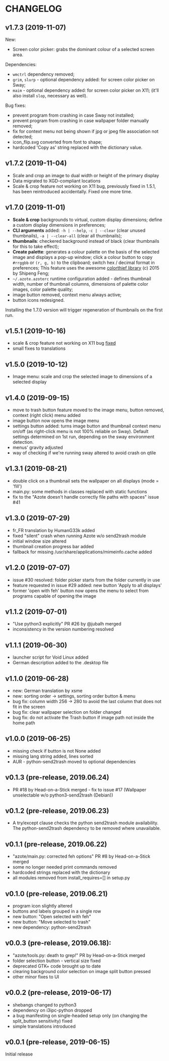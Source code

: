 # CHANGELOG

## v1.7.3 (2019-11-07)
New:
- Screen color picker: grabs the dominant colour of a selected screen area.

Dependencies:
- `wmctrl` dependency removed;
- `grim`, `slurp` - optional dependency added: for screen color picker on Sway;
- `maim` - optional dependency added: for screen color picker on X11; (it'll also install `slop`, necessary as well).

Bug fixes:
- prevent program from crashing in case Sway not installed;
- prevent program from crashing in case wallpaper folder manually removed;
- fix for context menu not being shown if jpg or jpeg file association not detected;
- icon_flip.svg converted from font to shape;
- hardcoded 'Copy as' string replaced with the dictionary value.

## v1.7.2 (2019-11-04)
- Scale and crop an image to dual width or height of the primary display
- Data migrated to XGD-compliant locations
- Scale & crop feature not working on X11 bug, previously fixed in 1.5.1, has been reintroduced accidentally. 
Fixed one more time.

## v1.7.0 (2019-11-01)
- **Scale & crop** backgrounds to virtual, custom display dimensions; define a custom display dimensions in preferences;
- **CLI arguments** added: `-h | --help`, `-c | --clear` (clear unused thumbnails), 
`-a | --clear-all` (clear all thumbnails);
- **thumbnails**: checkered background instead of black (clear thumbnails for this to take effect);
- **Create palette**: generates a colour palette on the basis of the selected image and displays a pop-up window;
click a colour button to copy `#rrggbb` or `(r, g, b)` to the clipboard; switch hex / decimal format in preferences;
This feature uses the awesome [colorthief library](https://github.com/fengsp/color-thief-py) (c) 2015 by Shipeng Feng;
- `~/.azote.azoterc` runtime configuration added - defines thumbnail width, number of thumbnail columns, dimensions 
of palette color images, color palette quality;
- image button removed, context menu always active;
- button icons redesigned.

Installing the 1.7.0 version will trigger regeneration of thumbnails on the first run.

## v1.5.1 (2019-10-16)
- scale & crop feature not working on X11 bug 
[fixed](https://github.com/nwg-piotr/azote/commit/077806e6f72a84fdf768ac6c64d4f081a78fb579)
- small fixes to translations

## v1.5.0 (2019-10-12)
- Image menu: scale and crop the selected image to dimensions of a selected display

## v1.4.0 (2019-09-15)
- move to trash button feature moved to the image menu, button removed, context (right click) menu added
- image button now opens the image menu
- settings button added: turns image button and thumbnail context menu on/off (as right-click menu is not 100% reliable
  on Sway). Default settings determined on 1st run, depending on the sway environment detection.
- menus' gravity adjusted
- way of checking if we're running sway altered to avoid crash on qtile

## v1.3.1 (2019-08-21)
- double click on a thumbnail sets the wallpaper on all displays (mode = 'fill')
- main.py: some methods in classes replaced with static functions
- fix to the "Azote doesn't handle correctly file paths with spaces" issue #41

## v1.3.0 (2019-07-29)
- fr_FR translation by HumanG33k added
- fixed "silent" crash when running Azote w/o send2trash module
- initial window size altered
- thumbnail creation progress bar added
- fallback for missing /usr/share/applications/mimeinfo.cache added

## v1.2.0 (2019-07-07)
- issue #30 resolved: folder picker starts from the folder currently in use
- feature requested in issue #29 added: new button 'Apply to all displays'
- former 'open with feh' button now opens the menu to select from programs capable of opening the image

## v1.1.2 (2019-07-01)
- "Use python3 explicitly" PR #26 by @jubalh merged
- inconsistency in the version numbering resolved

## v1.1.1 (2019-06-30)
- launcher script for Void Linux added
- German description added to the .desktop file

## v1.1.0 (2019-06-28)
- new: German translation by xsme
- new: sorting order -> settings, sorting order button & menu
- bug fix: column width 256 -> 280 to avoid the last column that does not fit in the screen
- bug fix: clear wallpaper selection on folder changed
- bug fix: do not activate the Trash button if image path not inside the home path

## v1.0.0 (2019-06-25)
- missing check if button is not None added
- missing lang string added, lines sorted
- AUR - python-send2trash moved to optional dependencies

## v0.1.3 (pre-release, 2019.06.24)
- PR #18 by Head-on-a-Stick merged - fix to issue #17 (Wallpaper unselectable w/o python3-send2trash (Debian))

## v0.1.2 (pre-release, 2019.06.23)
- A try/except clause checks the python send2trash module availability.
  The python-send2trash dependency to be removed where unavailable.

## v0.1.1 (pre-release, 2019.06.22)
- "azote/main.py: corrected feh options" PR #8 by Head-on-a-Stick merged
- some no longer needed print commands removed
- hardcoded strings replaced with the dictionary
- all modules removed from install_requires=[] in setup.py

## v0.1.0 (pre-release, 2019.06.21)
- program icon slightly altered
- buttons and labels grouped in a single row
- new button: "Open selected with feh"
- new button: "Move selected to trash"
- new dependency: python-send2trash

## v0.0.3 (pre-release, 2019.06.18):
- "azote/tools.py: death to grep!" PR by Head-on-a-Stick merged
- folder selection button - vertical size fixed
- deprecated GTK+ code brought up to date
- clearing background color selection on image split button pressed
- other minor fixes to UI

## v0.0.2 (pre-release, 2019-06-17)
- shebangs changed to python3
- dependency on i3ipc-python dropped
- a bug manifesting on single-headed setup only (on changing the split_button sensitivity) fixed
- simple translations introduced

## v0.0.1 (pre-release, 2019-06-15)
Initial release